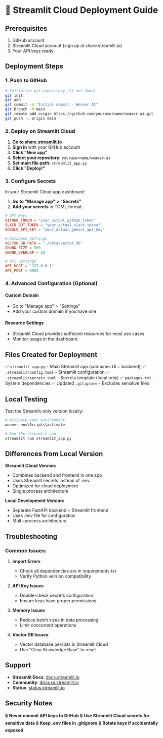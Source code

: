 # 🚀 Streamlit Cloud Deployment Guide

## Prerequisites
1. GitHub account
2. Streamlit Cloud account (sign up at share.streamlit.io)
3. Your API keys ready

## Deployment Steps

### 1. Push to GitHub
```bash
# Initialize git repository (if not done)
git init
git add .
git commit -m "Initial commit - Weaver AI"
git branch -M main
git remote add origin https://github.com/yourusername/weaver-ai.git
git push -u origin main
```

### 2. Deploy on Streamlit Cloud

1. **Go to [share.streamlit.io](https://share.streamlit.io)**
2. **Sign in** with your GitHub account
3. **Click "New app"**
4. **Select your repository**: `yourusername/weaver-ai`
5. **Set main file path**: `streamlit_app.py`
6. **Click "Deploy!"**

### 3. Configure Secrets

In your Streamlit Cloud app dashboard:

1. **Go to "Manage app" > "Secrets"**
2. **Add your secrets** in TOML format:

```toml
# API Keys
GITHUB_TOKEN = "your_actual_github_token"
SLACK_BOT_TOKEN = "your_actual_slack_token"
GOOGLE_API_KEY = "your_actual_gemini_api_key"

# Database Settings
VECTOR_DB_PATH = "./data/vector_db"
CHUNK_SIZE = 500
CHUNK_OVERLAP = 50

# API Settings
API_HOST = "127.0.0.1"
API_PORT = 8000
```

### 4. Advanced Configuration (Optional)

#### Custom Domain
- Go to "Manage app" > "Settings"
- Add your custom domain if you have one

#### Resource Settings
- Streamlit Cloud provides sufficient resources for most use cases
- Monitor usage in the dashboard

## Files Created for Deployment

✅ `streamlit_app.py` - Main Streamlit app (combines UI + backend)
✅ `.streamlit/config.toml` - Streamlit configuration
✅ `.streamlit/secrets.toml` - Secrets template (local only)
✅ `packages.txt` - System dependencies
✅ Updated `.gitignore` - Excludes sensitive files

## Local Testing

Test the Streamlit-only version locally:

```bash
# Activate your environment
weaver-env\Scripts\activate

# Run the streamlit app
streamlit run streamlit_app.py
```

## Differences from Local Version

**Streamlit Cloud Version:**
- Combines backend and frontend in one app
- Uses Streamlit secrets instead of .env
- Optimized for cloud deployment
- Single process architecture

**Local Development Version:**
- Separate FastAPI backend + Streamlit frontend
- Uses .env file for configuration
- Multi-process architecture

## Troubleshooting

### Common Issues:

1. **Import Errors**
   - Check all dependencies are in requirements.txt
   - Verify Python version compatibility

2. **API Key Issues**
   - Double-check secrets configuration
   - Ensure keys have proper permissions

3. **Memory Issues**
   - Reduce batch sizes in data processing
   - Limit concurrent operations

4. **Vector DB Issues**
   - Vector database persists in Streamlit Cloud
   - Use "Clear Knowledge Base" to reset

## Support

- **Streamlit Docs**: [docs.streamlit.io](https://docs.streamlit.io)
- **Community**: [discuss.streamlit.io](https://discuss.streamlit.io)
- **Status**: [status.streamlit.io](https://status.streamlit.io)

## Security Notes

🔒 **Never commit API keys to GitHub**
🔒 **Use Streamlit Cloud secrets for sensitive data**
🔒 **Keep .env files in .gitignore**
🔒 **Rotate keys if accidentally exposed**
